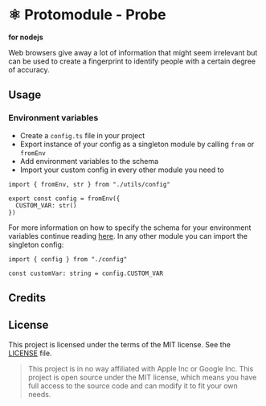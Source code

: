 # ⚛️ Protomodule - Probe
**for nodejs**

Web browsers give away a lot of information that might seem irrelevant but can be used to create a fingerprint to identify people with a certain degree of accuracy.

## Usage

### Environment variables

 * Create a `config.ts` file in your project
 * Export instance of your config as a singleton module by calling `from` or `fromEnv`
 * Add environment variables to the schema
 * Import your custom config in every other module you need to

```
import { fromEnv, str } from "./utils/config"

export const config = fromEnv({
  CUSTOM_VAR: str()
})
```

For more information on how to specify the schema for your environment variables continue reading [here](https://github.com/af/envalid). In any other module you can import the singleton config:

```
import { config } from "./config"

const customVar: string = config.CUSTOM_VAR
```

## Credits

## License

This project is licensed under the terms of the MIT license. See the [LICENSE](LICENSE) file.

> This project is in no way affiliated with Apple Inc or Google Inc. This project is open source under the MIT license, which means you have full access to the source code and can modify it to fit your own needs.
